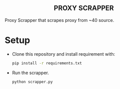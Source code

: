<h2 align="center">
  PROXY SCRAPPER
  
</h2>

Proxy Scrapper that scrapes proxy from ~40 source.

# Setup
- Clone this repository and install requirement with:

  ```bash 
  pip install -r requirements.txt
  ```
 - Run the scrapper.
 
   ```bash 
   python scrapper.py
   ```
